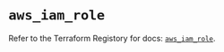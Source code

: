 # `aws_iam_role`

Refer to the Terraform Registory for docs: [`aws_iam_role`](https://registry.terraform.io/providers/hashicorp/aws/5.15.0/docs/resources/iam_role).
